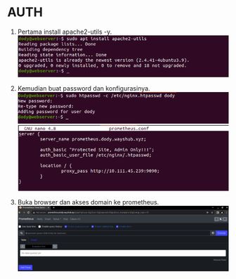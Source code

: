 # **AUTH**

1. Pertama install apache2-utils -y. <br>
   ![isntallapache](assets/images-auth/installapache.png) <br>

2. Kemudian buat password dan konfigurasinya. <br>
   ![addpass](assets/images-auth/addpass.png) <br>
   ![configprom](assets/images-auth/configprom.png) <br>

3. Buka browser dan akses domain ke prometheus. <br>
   ![resultprom](assets/images-auth/resultprom.png)